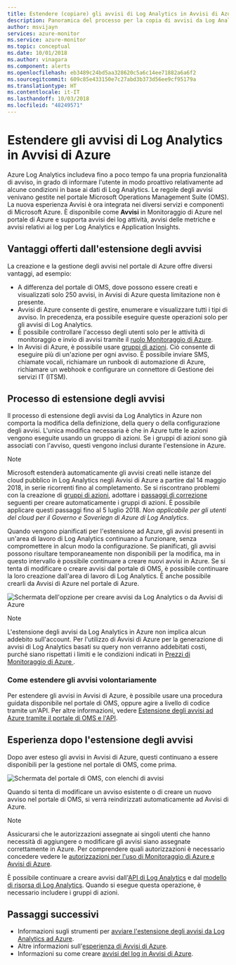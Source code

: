 ```yaml
---
title: Estendere (copiare) gli avvisi di Log Analytics in Avvisi di Azure - Panoramica
description: Panoramica del processo per la copia di avvisi da Log Analytics nel portale OMS in Avvisi di Azure e informazioni sulle principali preoccupazioni dei clienti.
author: msvijayn
services: azure-monitor
ms.service: azure-monitor
ms.topic: conceptual
ms.date: 10/01/2018
ms.author: vinagara
ms.component: alerts
ms.openlocfilehash: eb3489c24bd5aa328620c5a6c14ee71882a6a6f2
ms.sourcegitcommit: 609c85e433150e7c27abd3b373d56ee9cf95179a
ms.translationtype: HT
ms.contentlocale: it-IT
ms.lasthandoff: 10/03/2018
ms.locfileid: "48249571"
---
```

# <a name="extend-log-analytics-alerts-to-azure-alerts"></a>Estendere gli avvisi di Log Analytics in Avvisi di Azure
Azure Log Analytics includeva fino a poco tempo fa una propria funzionalità di avviso, in grado di informare l'utente in modo proattivo relativamente ad alcune condizioni in base ai dati di Log Analytics. Le regole degli avvisi venivano gestite nel portale Microsoft Operations Management Suite (OMS). La nuova esperienza Avvisi è ora integrata nei diversi servizi e componenti di Microsoft Azure. È disponibile come **Avvisi** in Monitoraggio di Azure nel portale di Azure e supporta avvisi dei log attività, avvisi delle metriche e avvisi relativi ai log per Log Analytics e Application Insights. 

## <a name="benefits-of-extending-your-alerts"></a>Vantaggi offerti dall'estensione degli avvisi
La creazione e la gestione degli avvisi nel portale di Azure offre diversi vantaggi, ad esempio:

- A differenza del portale di OMS, dove possono essere creati e visualizzati solo 250 avvisi, in Avvisi di Azure questa limitazione non è presente.
- Avvisi di Azure consente di gestire, enumerare e visualizzare tutti i tipi di avviso. In precedenza, era possibile eseguire queste operazioni solo per gli avvisi di Log Analytics.
- È possibile controllare l'accesso degli utenti solo per le attività di monitoraggio e invio di avvisi tramite il [ruolo Monitoraggio di Azure](monitoring-roles-permissions-security.md).
- In Avvisi di Azure, è possibile usare [gruppi di azioni](monitoring-action-groups.md). Ciò consente di eseguire più di un'azione per ogni avviso. È possibile inviare SMS, chiamate vocali, richiamare un runbook di automazione di Azure, richiamare un webhook e configurare un connettore di Gestione dei servizi IT (ITSM). 

## <a name="process-of-extending-your-alerts"></a>Processo di estensione degli avvisi
Il processo di estensione degli avvisi da Log Analytics in Azure non comporta la modifica della definizione, della query o della configurazione degli avvisi. L'unica modifica necessaria è che in Azure tutte le azioni vengono eseguite usando un gruppo di azioni. Se i gruppi di azioni sono già associati con l'avviso, questi vengono inclusi durante l'estensione in Azure.

> [!NOTE]
> Microsoft estenderà automaticamente gli avvisi creati nelle istanze del cloud pubblico in Log Analytics negli Avvisi di Azure a partire dal 14 maggio 2018, in serie ricorrenti fino al completamento. Se si riscontrano problemi con la creazione di [gruppi di azioni](monitoring-action-groups.md), adottare i [passaggi di correzione](monitoring-alerts-extend-tool.md#troubleshooting) seguenti per creare automaticamente i gruppi di azioni. È possibile applicare questi passaggi fino al 5 luglio 2018. *Non applicabile per gli utenti del cloud per il Governo e Soveriegn di Azure di Log Analytics*. 
> 

Quando vengono pianificati per l'estensione ad Azure, gli avvisi presenti in un'area di lavoro di Log Analytics continuano a funzionare, senza compromettere in alcun modo la configurazione. Se pianificati, gli avvisi possono risultare temporaneamente non disponibili per la modifica, ma in questo intervallo è possibile continuare a creare nuovi avvisi in Azure. Se si tenta di modificare o creare avvisi dal portale di OMS, è possibile continuare la loro creazione dall'area di lavoro di Log Analytics. È anche possibile crearli da Avvisi di Azure nel portale di Azure.

 ![Schermata dell'opzione per creare avvisi da Log Analytics o da Avvisi di Azure](./media/monitor-alerts-extend/ScheduledDirection.png)

> [!NOTE]
> L'estensione degli avvisi da Log Analytics in Azure non implica alcun addebito sull'account. Per l'utilizzo di Avvisi di Azure per la generazione di avvisi di Log Analytics basati su query non verranno addebitati costi, purché siano rispettati i limiti e le condizioni indicati in [Prezzi di Monitoraggio di Azure ](https://azure.microsoft.com/pricing/details/monitor/).  


### <a name="how-to-extend-your-alerts-voluntarily"></a>Come estendere gli avvisi volontariamente
Per estendere gli avvisi in Avvisi di Azure, è possibile usare una procedura guidata disponibile nel portale di OMS, oppure agire a livello di codice tramite un'API. Per altre informazioni, vedere [Estensione degli avvisi ad Azure tramite il portale di OMS e l'API](monitoring-alerts-extend-tool.md).

## <a name="experience-after-extending-your-alerts"></a>Esperienza dopo l'estensione degli avvisi
Dopo aver esteso gli avvisi in Avvisi di Azure, questi continuano a essere disponibili per la gestione nel portale di OMS, come prima.

![Schermata del portale di OMS, con elenchi di avvisi](./media/monitor-alerts-extend/PostExtendList.png)

Quando si tenta di modificare un avviso esistente o di creare un nuovo avviso nel portale di OMS, si verrà reindirizzati automaticamente ad Avvisi di Azure.  

> [!NOTE]
> Assicurarsi che le autorizzazioni assegnate ai singoli utenti che hanno necessità di aggiungere o modificare gli avvisi siano assegnate correttamente in Azure. Per comprendere quali autorizzazioni è necessario concedere vedere le [autorizzazioni per l'uso di Monitoraggio di Azure e Avvisi di Azure](monitoring-roles-permissions-security.md).  
> 

È possibile continuare a creare avvisi dall'[API di Log Analytics](../log-analytics/log-analytics-api-alerts.md) e dal [modello di risorsa di Log Analytics](../monitoring/monitoring-solutions-resources-searches-alerts.md). Quando si esegue questa operazione, è necessario includere i gruppi di azioni.

## <a name="next-steps"></a>Passaggi successivi

* Informazioni sugli strumenti per [avviare l'estensione degli avvisi da Log Analytics ad Azure](monitoring-alerts-extend-tool.md).
* Altre informazioni sull'[esperienza di Avvisi di Azure](monitoring-overview-unified-alerts.md).
* Informazioni su come creare [avvisi del log in Avvisi di Azure](monitor-alerts-unified-log.md).
